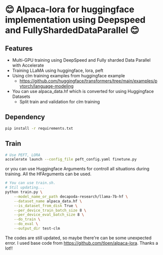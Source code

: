 #  😊 Alpaca-lora for huggingface implementation using Deepspeed and FullyShardedDataParallel 😊

## Features
- Multi-GPU training using DeepSpeed and Fully sharded Data Parallel with Accelerate
- Training LLaMA using huggingface, lora, peft
- Using clm training examples from huggingface example
    - https://github.com/huggingface/transformers/tree/main/examples/pytorch/language-modeling
- You can use alpaca_data.hf which is converted for using Huggingface Datasets
    - Split train and validation for clm training

## Dependency
```sh
pip install -r requirements.txt
```

## Train
```sh
# Use PEFT, LORA
accelerate launch --config_file peft_config.yaml finetune.py
```

or you can use Huggingface Arguments for controll all situations during training. All the HFArguments can be used.
```sh
# You can use train.sh.
# Stil updating...
python train.py \
    --model_name_or_path decapoda-research/llama-7b-hf \
    --dataset_name alpaca_data.hf \
    --is_dataset_from_disk True \
    --per_device_train_batch_size 8 \
    --per_device_eval_batch_size 8 \
    --do_train \
    --do_eval \
    --output_dir test-clm
```
The codes are still updated, so maybe there're can be some unexpected error.
I used base code from https://github.com/tloen/alpaca-lora. Thanks a lot!!